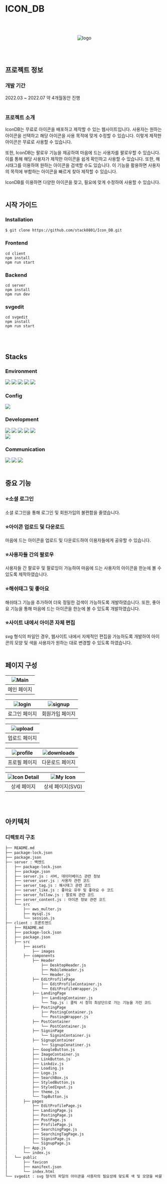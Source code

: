 # ICON_DB

<div align="center">
  <br/><br/>
  
![logo](https://github.com/stack0801/Icon_DB/assets/89950902/b5c6de0a-1b87-4dd2-a64d-05be5a86c48f)

  
  <br/><br/>
</div>

## 프로젝트 정보

### 개발 기간
<p>
  2022.03 ~ 2022.07 약 4개월동안 진행<br/><br/>
</p>

### 프로젝트 소개
<p>
  IconDB는 무료로 아이콘을 배포하고 제작할 수 있는 웹사이트입니다. 사용자는 원하는 아이콘을 선택하고 해당 아이콘을 사용 목적에 맞게 수정할 수 있습니다. 이렇게 제작한 아이콘은 무료로 사용할 수 있습니다.

  또한, IconDB는 팔로우 기능을 제공하여 마음에 드는 사용자를 팔로우할 수 있습니다. 이를 통해 해당 사용자가 제작한 아이콘을 쉽게 확인하고 사용할 수 있습니다. 또한, 해시태그를 이용하여 원하는 아이콘을 검색할 수도 있습니다. 이 기능을 활용하면 사용자의 목적에 부합하는 아이콘을 빠르게 찾아 제작할 수 있습니다.

  IconDB를 이용하면 다양한 아이콘을 찾고, 필요에 맞게 수정하여 사용할 수 있습니다.<br/><br/>
</p>

## 시작 가이드

### Installation
```bash
$ git clone https://github.com/stack0801/Icon_DB.git
```

### Frontend
```
cd client
npm install
npm run start
```

### Backend
```
cd server
npm install
npm run dev
```

### svgedit
```
cd svgedit
npm install
npm run start
```
<br/><br/>

## Stacks

### Environment
<p>
  <img src="https://img.shields.io/badge/VSCode-007ACC?style=flat-square&logo=visualstudiocode&logoColor=white"/>
  <img src="https://img.shields.io/badge/Git-F05032?style=flat-square&logo=Git&logoColor=white"/>
  <img src="https://img.shields.io/badge/GitHub-181717?style=flat-square&logo=Github&logoColor=white"/>
  <img src="https://img.shields.io/badge/MySQL-4479A1?style=flat-square&logo=mysql&logoColor=white"/>
  <img src="https://img.shields.io/badge/Amazon AWS-232F3E?style=flat-square&logo=amazonaws&logoColor=white"/>
</p>


### Config
<p>
  <img src="https://img.shields.io/badge/npm-CB3837?style=flat-square&logo=npm&logoColor=white"/>
</p>

### Development
<p>
  <img src="https://img.shields.io/badge/HTML-E34F26?style=flat-square&logo=HTML5&logoColor=white"/>
  <img src="https://img.shields.io/badge/CSS-1572B6?style=flat-square&logo=CSS3&logoColor=white"/>
  <img src="https://img.shields.io/badge/JavaScript-F7DF1E?style=flat-square&logo=JavaScript&logoColor=black"/>
  <img src="https://img.shields.io/badge/React-61DAFB?style=flat-square&logo=React&logoColor=black"/>
  <img src="https://img.shields.io/badge/styled components-DB7093?style=flat-square&logo=styledcomponents&logoColor=white"/><br/>
  <img src="https://img.shields.io/badge/Node.js-339933?style=flat-square&logo=nodedotjs&logoColor=white"/>
</p>

### Communication 
<p>
  <img src="https://img.shields.io/badge/Notion-000000?style=flat-square&logo=notion&logoColor=white"/>
  <img src="https://img.shields.io/badge/Discord-5865F2?style=flat-square&logo=discord&logoColor=white"/>
  <img src="https://img.shields.io/badge/Microsoft Teams-6264A7?style=flat-square&logo=Microsoft Teams&logoColor=white"/><br/><br/>
</p>


## 중요 기능

### ⭐️소셜 로그인
<p>
  소셜 로그인을 통해 로그인 및 회원가입의 불편함을 줄였습니다.
</p>

### ⭐️아이콘 업로드 및 다운로드
<p>
  마음에 드는 아이콘을 업로드 및 다운로드하여 이용자들에게 공유할 수 있습니다.
</p>

### ⭐️사용자들 간의 팔로우
<p>
  사용자들 간 팔로우 및 팔로잉이 가능하여 마음에 드는 사용자의 아이콘을 한눈에 볼 수 있도록 제작하였습니다.
</p>

### ⭐️해쉬태그 및 좋아요
<p>
  해쉬태그 기능을 추가하여 더욱 정밀한 검색이 가능하도록 개발하였습니다. 또한, 좋아요 기능을 통해 마음에 드는 아이콘을 한눈에 볼 수 있도록 개발하였습니다.
</p>

### ⭐️사이트 내에서 아이콘 자체 편집
<p>
  svg 형식의 파일인 경우, 웹사이트 내에서 자체적인 편집을 가능하도록 개발하여 아이콘의 모양 및 색을 사용자가 원하는 대로 변경할 수 있도록 하였습니다.<br/><br/>
</p>

## 페이지 구성

|![Main](https://user-images.githubusercontent.com/89950902/227500136-5bbcd2de-8ac3-4115-8051-a3059cba8957.PNG)|
|:---:|
|메인 페이지|

|![login](https://github.com/stack0801/Icon_DB/assets/89950902/0ea41e6f-a561-44b1-a08b-6ac90b842eb1.PNG)|![signup](https://github.com/stack0801/Icon_DB/assets/89950902/695943d5-110e-4c4c-a950-c71cccd83a84)|
|:---:|:---:|
|로그인 페이지|회원가입 페이지|

|![upload](https://github.com/stack0801/Icon_DB/assets/89950902/16079b45-a22e-4d54-8c16-47fa38d1cfa3)|
|:---:|
|업로드 페이지|

|![profile](https://github.com/stack0801/Icon_DB/assets/89950902/7fe6fb67-2057-4e14-8b04-3e54fd9973fb)|![downloads](https://github.com/stack0801/Icon_DB/assets/89950902/08bd0896-817f-4c4c-87ac-0625ced99cad)|
|:---:|:---:|
|프로필 페이지|다운로드 페이지|


|![Icon Detail](https://user-images.githubusercontent.com/89950902/227500862-fdb4928c-199d-40dd-a319-4e3f261b4582.PNG)|![My Icon](https://user-images.githubusercontent.com/89950902/227500848-592d4ea2-a328-40bf-9f6a-fd292ae871e1.PNG)|
|:---:|:---:|
|상세 페이지|상세 페이지(SVG)|

<br/><br/>

## 아키텍처

### 디렉토리 구조

```bash
├── README.md
├── package-lock.json
├── package.json
├── server : 백엔드 
│   ├── package-lock.json
│   ├── package.json
│   ├── server.js : 서버, 데이터베이스 관련 정보
│   ├── server_user.js : 사용자 관련 코드
│   ├── server_tag.js : 해시태그 관련 코드
│   ├── server_like.js : 좋아요 유무 및 좋아요 수 코드
│   ├── server_follow.js : 팔로워 관련 코드
│   ├── server_content.js : 아이콘 정보 관련 코드
│   └── src
│       ├── aws_multer.js
│       ├── mysql.js
│       └── session.js
├── client : 프론트엔드
│   ├── README.md
│   ├── package-lock.json
│   ├── package.json
│   ├── src
│       ├── assets
│           ├── images
│       ├── components
│           ├── Header
│               ├── DesktopHeader.js
│               ├── MobileHeader.js
│               └── Header.js
│           ├── EditProfilePage
│               ├── EditProfileContainer.js
│               └── EditProfileWrapper.js
│           ├── LandingPage
│               ├── LandingContainer.js
│               └── Top.js : 클릭 시 창의 최상단으로 가는 기능을 가진 코드
│           ├── PostingPage
│               ├── PostingContainer.js
│               └── PostingWrapper.js
│           ├── PostContainer
│               └── PostContainer.js
│           ├── SigninPage
│               └── SigninContainer.js
│           ├── SignupContainer
│               └── SignupConatiner.js
│           ├── GoogleButton.js
│           ├── ImageContainer.js
│           ├── LinkButton.js
│           ├── Linkdiv.js
│           ├── Loading.js
│           ├── Logo.js
│           ├── SearchBox.js
│           ├── StyledButton.js
│           ├── StyledInput.js
│           ├── theme.js
│           └── TopButton.js
│       ├── pages
│           ├── EditProfilePage.js
│           ├── LandingPage.js
│           ├── PostingPage.js
│           ├── PostPage.js
│           ├── ProfilePage.js
│           ├── SearchingPage.js
│           ├── SearchingTagPage.js
│           ├── SigninPage.js
│           └── SignupPage.js
│       ├── App.js
│       └── index.js
│   └── public
│       ├── favicon
│       ├── manifext.json
│       └── index.html
└── svgedit : svg 형식의 파일의 아이콘을 사용자의 필요성에 맞도록 색 및 모양을 바꿀 수 있는 폴더

```

